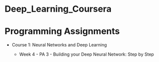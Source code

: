 # Deep_Learning_Coursera

# Programming Assignments
* Course 1: Neural Networks and Deep Learning

  * Week 4 - PA 3 - Building your Deep Neural Network: Step by Step
